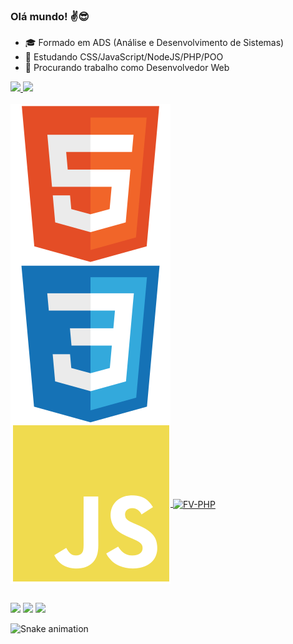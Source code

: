 ### Olá mundo! ✌😎

- 🎓 Formado em ADS (Análise e Desenvolvimento de Sistemas)
- 🌱 Estudando CSS/JavaScript/NodeJS/PHP/POO 
- 👀 Procurando trabalho como Desenvolvedor Web

<div>
 <a href="https://github.com/felipevianaa7" >
 <img altura="180em" src="https://github-readme-stats.vercel.app/api?username=felipevianaa7&show_icons=true&theme=dracula&include_all_commits=true&count_private=true"/>
 <img altura="180em" src="https://github-readme-stats.vercel.app/api/top-langs/?username=felipevianaa7&layout=compact&langs_count=7&theme=dracula"/>
</div>
  
 <div style="display: inline_block"><br>
 <img align="center" alt="FV-HTML" altura="30" largura="40" src="https://raw.githubusercontent.com/devicons/devicon/master/icons/html5/html5-original.svg">
 <img align="center" alt="FV-CSS" altura="30" largura="40" src="https://raw.githubusercontent.com/devicons/devicon/master/icons/css3/css3-original.svg">
 <img align="center" alt="FV-Js" altura="30" largura="40" src="https://raw.githubusercontent.com/devicons/devicon/master/icons/javascript/javascript-plain.svg">
 <img align="center" alt="FV-PHP" altura="30" largura="40" src="https://cdn.jsdelivr.net/gh/devicons/devicon/icons/php/php-original.svg"> 
</div>
  
  ##
  
  <div>    
  <a href="https://instagram.com/felipevianaa7" target="_blank"><img src="https://img.shields.io/badge/-Instagram-%23E4405F?style=for-the-badge&logo=instagram&logoColor=white" target="_blank"></a>
  <a href = "mailto:ribeiroer13@gmail.com"><img src="https://img.shields.io/badge/-Gmail-%23333?style=for-the-badge&logo=gmail&logoColor=white" target="_blank"></a>
  <a href="https://www.linkedin.com/in/felipe-viana-ti/" target="_blank"><img src="https://img.shields.io/badge/-LinkedIn-%230077B5?style=for-the-badge&logo=linkedin&logoColor=white" target="_blank"></a> 
  </div>
  
  ![Snake animation](felipevianaa7)



